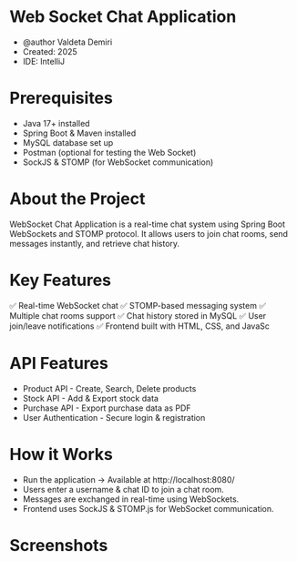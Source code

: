 # Web Socket Chat Application

 * @author Valdeta Demiri
 * Created: 2025
 * IDE: IntelliJ

# Prerequisites

- Java 17+ installed
- Spring Boot & Maven installed
- MySQL database set up
- Postman (optional for testing the Web Socket)
- SockJS & STOMP (for WebSocket communication)

# About the Project

WebSocket Chat Application is a real-time chat system using Spring Boot WebSockets and STOMP protocol. It allows users to join chat rooms, send messages instantly, and retrieve chat history.

# Key Features

✅ Real-time WebSocket chat
✅ STOMP-based messaging system
✅ Multiple chat rooms support
✅ Chat history stored in MySQL
✅ User join/leave notifications
✅ Frontend built with HTML, CSS, and JavaSc


# API Features

- Product API - Create, Search, Delete products
- Stock API - Add & Export stock data
- Purchase API - Export purchase data as PDF
- User Authentication - Secure login & registration

# How it Works

* Run the application → Available at http://localhost:8080/
* Users enter a username & chat ID to join a chat room.
* Messages are exchanged in real-time using WebSockets.
* Frontend uses SockJS & STOMP.js for WebSocket communication.

# Screenshots
